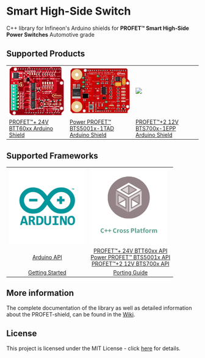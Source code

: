 # Smart High-Side Switch

C++ library for Infineon's Arduino shields for **PROFET™ Smart High-Side Power Switches** Automotive grade

## Supported Products

<table>
    <tr>
        <td><img src="docs/img/BTT6020-1EKA.jpg" width="300"></td>
        <td><img src="docs/img/BTS50015-1TAD.jpg" width="300"></td>
        <td><img src="docs/img/Profet+2.png" width="300"></td>
    </tr>
    <tr>
        <td style="test-align : center"><a href="https://high-side-switch.readthedocs.io/en/latest/hw-platforms.html#profettrade-24v-family">PROFET™+ 24V BTT60xx Arduino Shield</a></td>
        <td style="test-align : center"><a href="https://high-side-switch.readthedocs.io/en/latest/hw-platforms.html#power-profettrade-family">Power PROFET™ BTS5001x-1TAD Arduino Shield</a></td>
        <td style="test-align : center"><a href="https://high-side-switch.readthedocs.io/en/latest/hw-platforms.html#profettrade-2-12v-family">PROFET™+2 12V BTS700x-1EPP Arduino Shield</a></td>
    </tr>
</table>

## Supported Frameworks
<table>
    <tr>
        <td><img src="img/../docs/img/arduino-logo.png" width="200"></td>
        <td><img src="img/../docs/img/cross-platform.png" width="200"></td>
    </tr>
    <tr>
        <td style="text-align: center"><a href="https://high-side-switch.readthedocs.io/en/latest/sw-frmwk/arduino/arduino-api.html#arduino-api">Arduino API</a></td>
        <td style="text-align: center">
            <a href="https://high-side-switch.readthedocs.io/en/latest/api-reference/profet-24-api.html#btt60xxshield-api">PROFET™+ 24V BTT60xx API</a><br>
            <a href="https://high-side-switch.readthedocs.io/en/latest/api-reference/power-profet-api.html#power-profettrade-shield">Power PROFET™ BTS5001x API</a><br>
            <a href="https://high-side-switch.readthedocs.io/en/latest/api-reference/profet2-12-api.html#profettrade-2-12v-shield">PROFET™+2 12V BTS700x API</a>
        </td>
    </tr>
    <tr>
        <td style="text-align: center"><a href="https://high-side-switch.readthedocs.io/en/latest/sw-frmwk/arduino/arduino-getting-started.html#arduino-getting-started">Getting Started</a></td>
        <td style="text-align: center"><a href="https://high-side-switch.readthedocs.io/en/latest/lib-details/porting-guide.html#porting-guide">Porting Guide</a></td>
    </tr>
</table>

## More information
The complete documentation of the library as well as detailed information about the PROFET-shield, can be found in the [Wiki](https://high-side-switch.readthedocs.io/en/latest/index.html).

## License
This project is licensed under the MIT License - click [here](https://github.com/Infineon/high-side-switch/blob/master/LICENSE) for details.